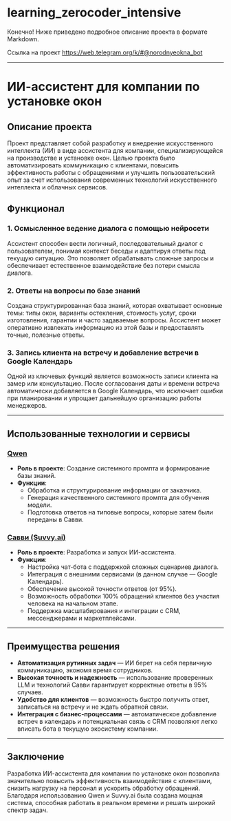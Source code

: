 # learning_zerocoder_intensive
Конечно! Ниже приведено подробное описание проекта в формате Markdown.

Ссылка на проект https://web.telegram.org/k/#@norodnyeokna_bot

---

# ИИ-ассистент для компании по установке окон

## Описание проекта

Проект представляет собой разработку и внедрение искусственного интеллекта (ИИ) в виде ассистента для компании, специализирующейся на производстве и установке окон. Целью проекта было автоматизировать коммуникацию с клиентами, повысить эффективность работы с обращениями и улучшить пользовательский опыт за счет использования современных технологий искусственного интеллекта и облачных сервисов.

## Функционал

### 1. **Осмысленное ведение диалога с помощью нейросети**
Ассистент способен вести логичный, последовательный диалог с пользователем, понимая контекст беседы и адаптируя ответы под текущую ситуацию. Это позволяет обрабатывать сложные запросы и обеспечивает естественное взаимодействие без потери смысла диалога.

### 2. **Ответы на вопросы по базе знаний**
Создана структурированная база знаний, которая охватывает основные темы: типы окон, варианты остекления, стоимость услуг, сроки изготовления, гарантии и часто задаваемые вопросы. Ассистент может оперативно извлекать информацию из этой базы и предоставлять точные, полезные ответы.

### 3. **Запись клиента на встречу и добавление встречи в Google Календарь**
Одной из ключевых функций является возможность записи клиента на замер или консультацию. После согласования даты и времени встреча автоматически добавляется в Google Календарь, что исключает ошибки при планировании и упрощает дальнейшую организацию работы менеджеров.

---

## Использованные технологии и сервисы

### [Qwen](https://qwenlm.github.io/)
- **Роль в проекте**: Создание системного промпта и формирование базы знаний.
- **Функции**:
  - Обработка и структурирование информации от заказчика.
  - Генерация качественного системного промпта для обучения модели.
  - Подготовка ответов на типовые вопросы, которые затем были переданы в Савви.

### [Савви (Suvvy.ai)](https://suvvy.ai/)
- **Роль в проекте**: Разработка и запуск ИИ-ассистента.
- **Функции**:
  - Настройка чат-бота с поддержкой сложных сценариев диалога.
  - Интеграция с внешними сервисами (в данном случае — Google Календарь).
  - Обеспечение высокой точности ответов (от 95%).
  - Возможность обработки 100% обращений клиентов без участия человека на начальном этапе.
  - Поддержка масштабирования и интеграции с CRM, мессенджерами и маркетплейсами.

---

## Преимущества решения

- **Автоматизация рутинных задач** — ИИ берет на себя первичную коммуникацию, экономя время сотрудников.
- **Высокая точность и надежность** — использование проверенных LLM и технологий Савви гарантирует корректные ответы в 95% случаев.
- **Удобство для клиентов** — возможность быстро получить ответ, записаться на встречу и не ждать обратной связи.
- **Интеграция с бизнес-процессами** — автоматическое добавление встреч в календарь и потенциальная связь с CRM позволяют легко вписать бота в текущую экосистему компании.

---

## Заключение

Разработка ИИ-ассистента для компании по установке окон позволила значительно повысить эффективность взаимодействия с клиентами, снизить нагрузку на персонал и ускорить обработку обращений. Благодаря использованию Qwen и Suvvy.ai была создана мощная система, способная работать в реальном времени и решать широкий спектр задач.

